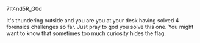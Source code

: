 7π4nd5R_G0d

It's thundering outside and you are you at your desk having solved 4 forensics challenges so far. Just pray to god you solve this one. You might want to know that sometimes too much curiosity hides the flag.
